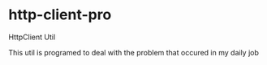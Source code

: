 # http-client-pro
HttpClient Util

This util is programed to deal with the problem that occured in my daily job
